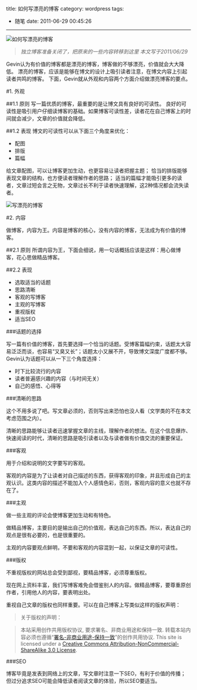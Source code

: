 title: 如何写漂亮的博客
category: wordpress
tags:
- 随笔
date: 2011-06-29 00:45:26
---

![如何写漂亮的博客](http://upload-images.jianshu.io/upload_images/4041-7aa2b77ccf806384.jpg)

>*独立博客准备关闭了，把原来的一些内容转移到这里*
*本文写于2011/06/29*

Gevin认为有价值的博客都是漂亮的博客，博客做的不够漂亮，价值就会大大降低。 漂亮的博客，应该是能够在博文的设计上吸引读者注意，在博文内容上引起读者共鸣的博客。 下面，Gevin就从外观和内容两个方面介绍做漂亮博客的要点。

#1. 外观

##1.1 原则
写一篇优质的博客，最重要的是让博文具有良好的可读性。 良好的可读性是吸引用户仔细读博客的基础。如果博客可读性差，读者花在自己博客上的时间就会减少，文章的价值就会降低。

##1.2 表现
博文的可读性可以从下面三个角度来优化：

- 配图
- 排版
- 篇幅

给文章配图，可以让博客更加生动，也更容易让读者把握主题； 恰当的排版能够表现文章的结构，也方便读者理解作者的思路； 适当的篇幅才能吸引更多的读者，文章过短会言之无物，文章过长不利于读者快速理解，这2种情况都会流失读者。

![写漂亮的博客](http://upload-images.jianshu.io/upload_images/4041-462c22a67d6ae81f.jpg)

#2. 内容

做博客，内容为王。内容是博客的核心，没有内容的博客，无法成为有价值的博客。

##2.1 原则
所谓内容为王，下面会细说，用一句话概括应该是这样：用心做博客，花心思做精品博客。

##2.2 表现

- 选取适当的话题
- 思路清晰
- 客观的写博客
- 主观的写博客
- 重视版权
- 适当SEO

###话题的选择

写一篇有价值的博客，首先要选择一个恰当的话题。受博客篇幅约束，话题太大容易泛泛而谈，也容易“又臭又长”；话题太小又展不开，导致博文深度广度都不够。 Gevin认为话题可以从一下三个角度选择：

- 时下比较流行的内容
- 读者普遍感兴趣的内容（与时间无关）
- 自己的感悟、心得等

###清晰的思路

这个不用多说了吧。写文章必须的，否则写出来恐怕也没人看（文学类的不在本文考虑范围之内）。

清晰的思路能够让读者迅速掌握文章的主线，理解作者的想法。在这个信息爆炸、快速阅读的时代，清晰的思路是吸引读者以及与读者做有价值交流的重要保证。

###客观

用于介绍和说明的文字要写的客观。

客观的内容是为了让读者对自己描述的东西，获得客观的印象，并且形成自己的主观认识。这类内容的描述不能加入个人感情色彩，否则，客观内容的意义也就不存在了。

###主观

做一些主观的评论会使博客更加生动和有特色。

做精品博客，主要目的是输出自己的价值观，表达自己的东西。所以，表达自己的观点是很有必要的，也是很重要的。

主观的内容要观点鲜明，不要和客观的内容混到一起，以保证文章的可读性。

###版权

不重视版权的网站总会受到鄙视，要精品博客，必须尊重版权。

现在网上资料丰富，我们写博客难免会借鉴别人的内容。做精品博客，要尊重原创作者，引用他人的内容，要表明出处。

重视自己文章的版权也同样重要。可以在自己博客上写类似这样的版权声明：

>关于版权的声明：

>本站采用创作共用版权协议, 要求署名、非商业用途和保持一致. 转载本站内容必须也遵循“[署名-非商业用途-保持一致](http://creativecommons.org/licenses/by-nc-sa/3.0/deed.zh)”的创作共用协议.
This site is licensed under a [Creative Commons Attribution-NonCommercial-ShareAlike 3.0 License](http://creativecommons.org/licenses/by-nc-sa/3.0/deed.en).

###SEO

博客毕竟是发表到网络上的文章，写文章时注意一下SEO，有利于价值的传播；但过分追求SEO可能会降低读者阅读文章的体验，所以SEO要适当。

